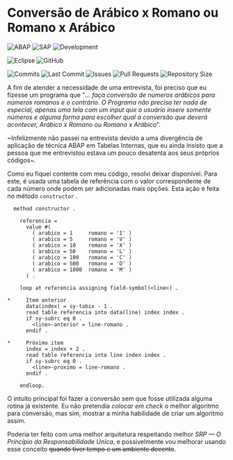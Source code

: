 # Conversão de Arábico x Romano ou Romano x Arábico #

![ABAP](https://img.shields.io/badge/ABAP-0061AF?style=flat&logo=sap&logoColor=white)
![SAP](https://img.shields.io/badge/SAP-0FAAFF?style=flat&logo=sap&logoColor=white)
![Development](https://img.shields.io/badge/development-abap-blue?style=flat&logo=sap)

![Eclipse](https://img.shields.io/badge/Eclipse%20ADT-2C2255?style=flat&logo=eclipse&logoColor=white)
![GitHub](https://img.shields.io/badge/GitHub-100000?style=flat&logo=github&logoColor=white)

![Commits](https://img.shields.io/github/commit-activity/m/edmilson-nascimento/Romano)
![Last Commit](https://img.shields.io/github/last-commit/edmilson-nascimento/Romano)
![Issues](https://img.shields.io/github/issues/edmilson-nascimento/Romano)
![Pull Requests](https://img.shields.io/github/issues-pr/edmilson-nascimento/Romano)
![Repository Size](https://img.shields.io/github/repo-size/edmilson-nascimento/Romano)

A fim de atender a necessidade de uma entrevista, foi preciso que eu fizesse um programa que "_... faça conversão de números arábicos para números romanos e o contrário. O Programa não precisa ter nada de especial, apenas uma tela com um input que o usuário insere somente números e alguma forma para escolher qual a conversão que deverá acontecer, Arábico x Romano ou Romano x Arábico_". 

~Infelizmente não passei na entrevista devido a uma divergência de aplicação de técnica ABAP em Tabelas Internas, que eu ainda insisto que a pessoa que me entrevistou estava um pouco desatenta aos seus próprios códigos~.

Como eu fiquei contente com meu código, resolvi deixar disponível. Para este, é usada uma tabela de referência com o valor correspondente de cada número onde podem ser adicionadas mais opções. Esta ação é feita no método `constructor` .

```abap
  method constructor .

    referencia =
      value #(
        ( arabico = 1     romano = 'I' )
        ( arabico = 5     romano = 'V' )
        ( arabico = 10    romano = 'X' )
        ( arabico = 50    romano = 'L' )
        ( arabico = 100   romano = 'C' )
        ( arabico = 500   romano = 'D' )
        ( arabico = 1000  romano = 'M' )
      ) .

    loop at referencia assigning field-symbol(<line>) .

*     Item anterior
      data(index) = sy-tabix - 1 .
      read table referencia into data(line) index index .
      if sy-subrc eq 0 .
        <line>-anterior = line-romano .
      endif .

*     Próximo item
      index = index + 2 .
      read table referencia into line index index .
      if sy-subrc eq 0 .
        <line>-proximo = line-romano .
      endif .

    endloop.
```

O intuito principal foi fazer a conversão sem que fosse utilizada alguma rotina já existente. Eu não pretendia _colocar em check_ o melhor algoritmo para conversão, mas sim, mostrar a minha habilidade de criar um algoritmo assim.
 
Poderia ter feito com uma melhor arquitetura respeitando melhor _SRP — O Princípio da Responsabilidade Única_, e possivelmente vou melhorar usando esse conceito ~~quando tiver tempo e um ambiente decente~~.
